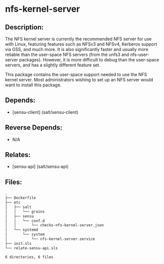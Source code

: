 # nfs-kernel-server

## Description:

The NFS kernel server is currently the recommended NFS server for use with Linux, featuring features such as NFSv3 and NFSv4, Kerberos support via GSS, and much more. It is also significantly faster and usually more reliable than the user-space NFS servers (from the unfs3 and nfs-user-server packages). However, it is more difficult to debug than the user-space servers, and has a slightly different feature set.

This package contains the user-space support needed to use the NFS kernel server. Most administrators wishing to set up an NFS server would want to install this package.

## Depends:

  -  [sensu-client] (salt/sensu-client)

## Reverse Depends:

  -  N/A

## Relates:

  -  [sensu-api] (salt/sensu-api)

## Files:

```bash
.
├── Dockerfile
├── etc
│   ├── salt
│   │   └── grains
│   ├── sensu
│   │   └── conf.d
│   │       └── checks-nfs-kernel-server.json
│   └── systemd
│       └── system
│           └── nfs-kernel-server.service
├── init.sls
└── relate-sensu-api.sls

6 directories, 6 files
```
